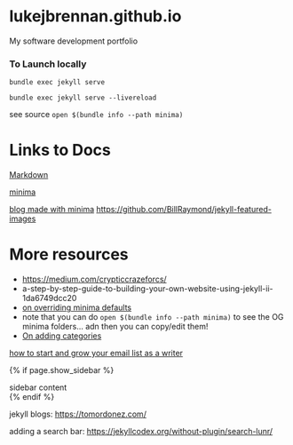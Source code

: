 # lukejbrennan.github.io
My software development portfolio
 
 ### To Launch locally


 `bundle exec jekyll serve`

 `bundle exec jekyll serve --livereload`

see source
 `open $(bundle info --path minima)`
# Links to Docs
[Markdown](https://www.markdownguide.org/basic-syntax/) 

[minima](https://github.com/jekyll/minima) 

[blog made with minima](https://talk.jekyllrb.com/t/learn-how-to-add-featured-images-to-your-posts/4852)
https://github.com/BillRaymond/jekyll-featured-images

# More resources
- https://medium.com/crypticcrazeforcs/
- a-step-by-step-guide-to-building-your-own-website-using-jekyll-ii-1da6749dcc20 
- [on overriding minima defaults](https://jekyllrb.com/docs/themes/#overriding-theme-defaults)
- note that you can do `open $(bundle info --path minima)` to see the OG minima folders... adn then you can copy/edit them! 
- [On adding categories](https://blog.webjeda.com/jekyll-categories/)


[how to start and grow your email list as a writer](https://writingcooperative.com/how-to-start-and-grow-your-email-list-as-a-writer-762aca4c6824)



<style>
        /* Style the search container */
        .search-container {
            position: relative;
            width: 300px; /* Adjust the width as needed */
        }

        /* Style the text input */
        .search-input {
            width: 100%;
            padding: 10px 40px 10px 10px; /* Adjust padding to make space for the search icon */
            font-size: 16px;
            border: 1px solid #ccc;
            border-radius: 4px;
        }

        /* Style the search icon */
        .search-icon {
            position: absolute;
            top: 50%;
            right: 10px;
            transform: translateY(-50%);
            font-size: 18px;
            color: #555;
            cursor: pointer;
        }
    </style>

{% if page.show_sidebar %}
  <div class="sidebar">
    sidebar content
  </div>
{% endif %}


jekyll blogs:
https://tomordonez.com/ 

adding a search bar: 
https://jekyllcodex.org/without-plugin/search-lunr/